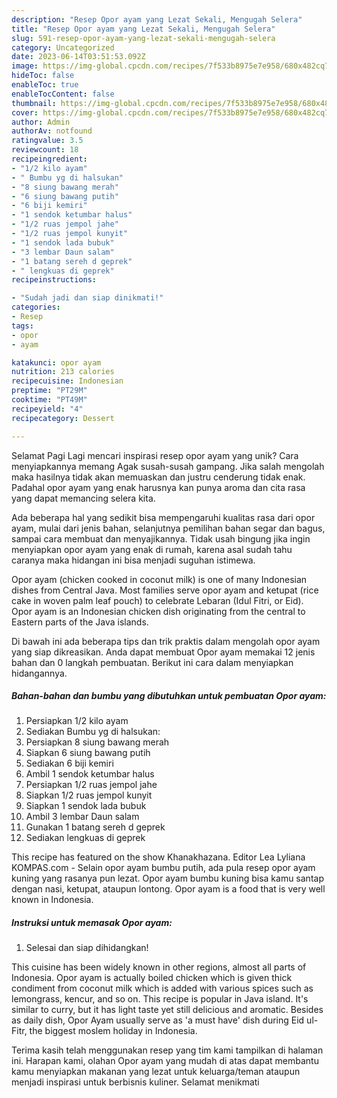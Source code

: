 ```yaml
---
description: "Resep Opor ayam yang Lezat Sekali, Mengugah Selera"
title: "Resep Opor ayam yang Lezat Sekali, Mengugah Selera"
slug: 591-resep-opor-ayam-yang-lezat-sekali-mengugah-selera
category: Uncategorized
date: 2023-06-14T03:51:53.092Z
image: https://img-global.cpcdn.com/recipes/7f533b8975e7e958/680x482cq70/opor-ayam-foto-resep-utama.jpg
hideToc: false
enableToc: true
enableTocContent: false
thumbnail: https://img-global.cpcdn.com/recipes/7f533b8975e7e958/680x482cq70/opor-ayam-foto-resep-utama.jpg
cover: https://img-global.cpcdn.com/recipes/7f533b8975e7e958/680x482cq70/opor-ayam-foto-resep-utama.jpg
author: Admin
authorAv: notfound
ratingvalue: 3.5
reviewcount: 18
recipeingredient:
- "1/2 kilo ayam"
- " Bumbu yg di halsukan"
- "8 siung bawang merah"
- "6 siung bawang putih"
- "6 biji kemiri"
- "1 sendok ketumbar halus"
- "1/2 ruas jempol jahe"
- "1/2 ruas jempol kunyit"
- "1 sendok lada bubuk"
- "3 lembar Daun salam"
- "1 batang sereh d geprek"
- " lengkuas di geprek"
recipeinstructions:

- "Sudah jadi dan siap dinikmati!"
categories:
- Resep
tags:
- opor
- ayam

katakunci: opor ayam 
nutrition: 213 calories
recipecuisine: Indonesian
preptime: "PT29M"
cooktime: "PT49M"
recipeyield: "4"
recipecategory: Dessert

---
```



Selamat Pagi Lagi mencari inspirasi resep opor ayam yang unik? Cara menyiapkannya memang Agak susah-susah gampang. Jika salah mengolah maka hasilnya tidak akan memuaskan dan justru cenderung tidak enak. Padahal opor ayam yang enak harusnya kan punya aroma dan cita rasa yang dapat memancing selera kita.


Ada beberapa hal yang sedikit bisa mempengaruhi kualitas rasa dari opor ayam, mulai dari jenis bahan, selanjutnya pemilihan bahan segar dan bagus, sampai cara membuat dan menyajikannya. Tidak usah bingung jika ingin menyiapkan opor ayam yang enak di rumah, karena asal sudah tahu caranya maka hidangan ini bisa menjadi suguhan istimewa.

Opor ayam (chicken cooked in coconut milk) is one of many Indonesian dishes from Central Java. Most families serve opor ayam and ketupat (rice cake in woven palm leaf pouch) to celebrate Lebaran (Idul Fitri, or Eid). Opor ayam is an Indonesian chicken dish originating from the central to Eastern parts of the Java islands.


Di bawah ini ada beberapa tips dan trik praktis dalam mengolah opor ayam yang siap dikreasikan. Anda dapat membuat Opor ayam memakai 12 jenis bahan dan 0 langkah pembuatan. Berikut ini cara dalam menyiapkan hidangannya.

<!--inarticleads1-->

##### Bahan-bahan dan bumbu yang dibutuhkan untuk pembuatan Opor ayam:

1. Persiapkan 1/2 kilo ayam
1. Sediakan  Bumbu yg di halsukan:
1. Persiapkan 8 siung bawang merah
1. Siapkan 6 siung bawang putih
1. Sediakan 6 biji kemiri
1. Ambil 1 sendok ketumbar halus
1. Persiapkan 1/2 ruas jempol jahe
1. Siapkan 1/2 ruas jempol kunyit
1. Siapkan 1 sendok lada bubuk
1. Ambil 3 lembar Daun salam
1. Gunakan 1 batang sereh d geprek
1. Sediakan  lengkuas di geprek


This recipe has featured on the show Khanakhazana. Editor Lea Lyliana KOMPAS.com - Selain opor ayam bumbu putih, ada pula resep opor ayam kuning yang rasanya pun lezat. Opor ayam bumbu kuning bisa kamu santap dengan nasi, ketupat, ataupun lontong. Opor ayam is a food that is very well known in Indonesia. 

<!--inarticleads2-->

##### Instruksi untuk memasak Opor ayam:


1. Selesai dan siap dihidangkan!

This cuisine has been widely known in other regions, almost all parts of Indonesia. Opor ayam is actually boiled chicken which is given thick condiment from coconut milk which is added with various spices such as lemongrass, kencur, and so on. This recipe is popular in Java island. It&#39;s similar to curry, but it has light taste yet still delicious and aromatic. Besides as daily dish, Opor Ayam usually serve as &#39;a must have&#39; dish during Eid ul-Fitr, the biggest moslem holiday in Indonesia. 

Terima kasih telah menggunakan resep yang tim kami tampilkan di halaman ini. Harapan kami, olahan Opor ayam yang mudah di atas dapat membantu kamu menyiapkan makanan yang lezat untuk keluarga/teman ataupun menjadi inspirasi untuk berbisnis kuliner. Selamat menikmati
